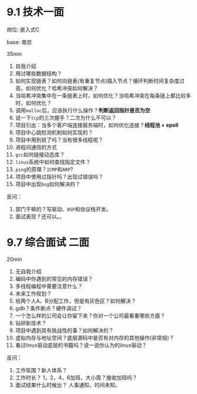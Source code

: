 #  9.1 技术一面

岗位: 嵌入式C

base: 南京

35min

1.  自我介绍
2.  用过哪些数据结构？
3.  如何实现链表？如何向链表(有重复节点)插入节点？循环判断时间复杂度过高，如何优化？哈希冲突如何解决？
4.  当哈希冲突集中在一条链表上时，如何优化？当哈希冲突在每条链上都比较多时，如何优化？
5.  调用`malloc`后，应该执行什么操作？**判断返回指针是否为空**
6.  说一下`tcp`的三次握手？二次为什么不可以？
7.  项目引出：当多个客户端连接服务端时，如何优化连接？**线程池 + epoll**
8.  项目中心跳检测机制如何实现的？
9.  项目中用到锁了吗？当有很多线程呢？
10.  进程间通信的方式
11. `gcc`如何链接动态库？
12. `linux`系统中如何查找指定文件？
13. `ping`的原理？`ICMP`和`ARP`? 
14. 项目中使用过指针吗？出现过错误吗？
15. 项目中出现`bug`如何解决的？

反问：

1.  部门干嘛的？写驱动、`BSP`和协议栈开发。
2.  面试表现？还可以。。


#  9.7 综合面试 二面

20min

1. 无自我介绍
2. 编码中你遇到的常见的内存错误？
3. 多线程编程中需要注意什么？
4. 未来工作规划？
5. 给两个人A、B分配工作，但是有灰色区？如何解决？
6. gdb？条件断点？硬件调试？
7. 一个怎么样的公司会让你留下来？你对一个公司最看重哪些方面？
8. 钻研新技术？
9. 项目中遇到具有挑战性的事？如何解决的？
10. 虚拟内存与地址空间？底层源码中是否有对内存的其他操作(非常规)？
11. 看过linux驱动底层的书籍吗？说一说你认为的linux驱动？

反问：

1. 工作氛围？新人体系？
2. 工作时长？ 1，2，4，6加班，大小周？接收加班吗？
3. 面试结果什么时候出？ 人事通知，时间未知。
